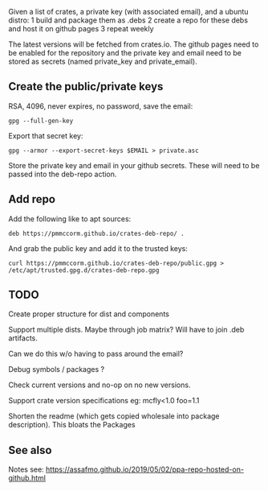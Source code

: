 Given a list of crates, a private key (with associated email), and a ubuntu distro:
  1 build and package them as .debs
  2 create a repo for these debs and host it on github pages
  3 repeat weekly

The latest versions will be fetched from crates.io. The github pages need to be enabled for the repository and the
private key and email need to be stored as secrets (named private_key and private_email).

## Create the public/private keys

RSA, 4096, never expires, no password, save the email:
```
gpg --full-gen-key
```

Export that secret key:
```
gpg --armor --export-secret-keys $EMAIL > private.asc
```

Store the private key and email in your github secrets. These will need to be passed into the deb-repo action.

## Add repo

Add the following like to apt sources:

```
deb https://pmmccorm.github.io/crates-deb-repo/ .
```

And grab the public key and add it to the trusted keys:

```
curl https://pmmccorm.github.io/crates-deb-repo/public.gpg > /etc/apt/trusted.gpg.d/crates-deb-repo.gpg
```

## TODO

Create proper structure for dist and components

Support multiple dists. Maybe through job matrix? Will have to join .deb artifacts.

Can we do this w/o having to pass around the email?

Debug symbols / packages ?

Check current versions and no-op on no new versions.

Support crate version specifications eg: mcfly<1.0 foo=1.1

Shorten the readme (which gets copied wholesale into package description). This bloats the Packages

## See also

Notes see: https://assafmo.github.io/2019/05/02/ppa-repo-hosted-on-github.html
